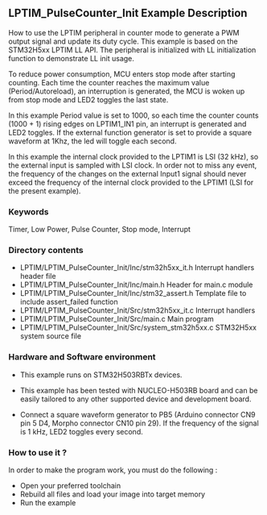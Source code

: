 ﻿## <b>LPTIM_PulseCounter_Init Example Description</b>

How to use the LPTIM peripheral in counter mode to generate a PWM output signal 
and update its duty cycle. This example is based on the STM32H5xx
LPTIM LL API. The peripheral is initialized with LL initialization 
function to demonstrate LL init usage.

To reduce power consumption, MCU enters stop mode after starting counting. Each
time the counter reaches the maximum value (Period/Autoreload), an interruption
is generated, the MCU is woken up from stop mode and LED2 toggles the last state.

In this example Period value is set to 1000, so each time the counter counts
(1000 + 1) rising edges on LPTIM1_IN1 pin, an interrupt is generated and LED2
toggles. If the external function generator is set to provide a square waveform at 1Khz,
the led will toggle each second.

In this example the internal clock provided to the LPTIM1 is LSI (32 kHz),
so the external input is sampled with LSI clock. In order not to miss any event,
the frequency of the changes on the external Input1 signal should never exceed the
frequency of the internal clock provided to the LPTIM1 (LSI for the
present example).


### <b>Keywords</b>

Timer, Low Power, Pulse Counter, Stop mode, Interrupt

### <b>Directory contents</b>

  - LPTIM/LPTIM_PulseCounter_Init/Inc/stm32h5xx_it.h          Interrupt handlers header file
  - LPTIM/LPTIM_PulseCounter_Init/Inc/main.h                  Header for main.c module
  - LPTIM/LPTIM_PulseCounter_Init/Inc/stm32_assert.h          Template file to include assert_failed function
  - LPTIM/LPTIM_PulseCounter_Init/Src/stm32h5xx_it.c          Interrupt handlers
  - LPTIM/LPTIM_PulseCounter_Init/Src/main.c                  Main program
  - LPTIM/LPTIM_PulseCounter_Init/Src/system_stm32h5xx.c      STM32H5xx system source file


### <b>Hardware and Software environment</b>

  - This example runs on STM32H503RBTx devices.
    
  - This example has been tested with NUCLEO-H503RB board and can be
    easily tailored to any other supported device and development board.
    
  - Connect a square waveform generator to PB5 (Arduino connector CN9 pin 5 D4, Morpho connector CN10 pin 29).
    If the frequency of the signal is 1 kHz, LED2 toggles every second.

### <b>How to use it ?</b>

In order to make the program work, you must do the following :

 - Open your preferred toolchain
 - Rebuild all files and load your image into target memory
 - Run the example

